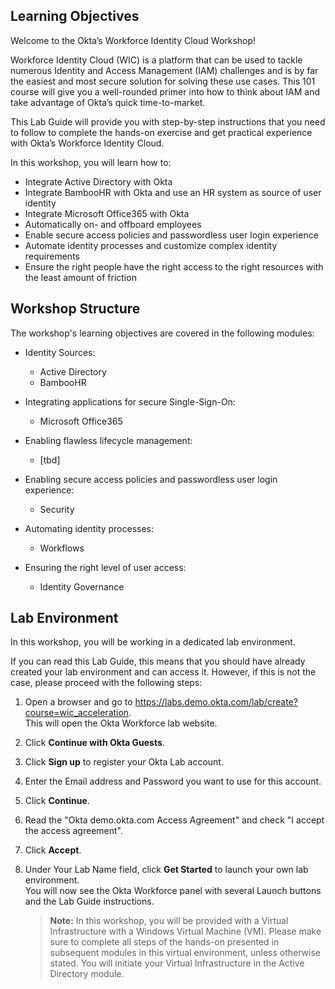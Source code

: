 ## Learning Objectives  

Welcome to the Okta’s Workforce Identity Cloud Workshop!

Workforce Identity Cloud (WIC) is a platform that can be used to tackle numerous Identity and Access Management (IAM) challenges and is by far the easiest and most secure solution for solving these use cases. This 101 course will give you a well-rounded primer into how to think about IAM and take advantage of Okta’s quick time-to-market.

This Lab Guide will provide you with step-by-step instructions that you need to follow to complete the hands-on exercise and get practical experience with Okta’s Workforce Identity Cloud. 

In this workshop, you will learn how to:

- Integrate Active Directory with Okta
- Integrate BambooHR with Okta and use an HR system as source of user identity
- Integrate Microsoft Office365 with Okta
- Automatically on- and offboard employees  
- Enable secure access policies and passwordless user login experience
- Automate identity processes and customize complex identity requirements
- Ensure the right people have the right access to the right resources with the least amount of friction

## Workshop Structure

The workshop's learning objectives are covered in the following modules:  

- Identity Sources:
    - Active Directory
    - BambooHR

- Integrating applications for secure Single-Sign-On:
    - Microsoft Office365

- Enabling flawless lifecycle management:
    - [tbd]

- Enabling secure access policies and passwordless user login experience:
    - Security

- Automating identity processes:
    - Workflows

- Ensuring the right level of user access:
    - Identity Governance  


## Lab Environment

In this workshop, you will be working in a dedicated lab environment.

If you can read this Lab Guide, this means that you should have already created your lab environment and can access it. However, if this is not the case, please proceed with the following steps:

1. Open a browser and go to <https://labs.demo.okta.com/lab/create?course=wic_acceleration>.  
This will open the Okta Workforce lab website. 

2. Click **Continue with Okta Guests**.

3.  Click **Sign up** to register your Okta Lab account.

4. Enter the Email address and Password you want to use for this account.

5. Click **Continue**.

6. Read the "Okta demo.okta.com Access Agreement" and check "I accept the access agreement".

7. Click **Accept**.



2. Under Your Lab Name field, click **Get Started** to launch your own lab environment.  
You will now see the Okta Workforce panel with several Launch buttons and the Lab Guide instructions.



   > **Note:** In this workshop, you will be provided with a Virtual Infrastructure with a Windows Virtual Machine (VM). Please make sure to complete all steps of the hands-on presented in subsequent modules in this virtual environment, unless otherwise stated. You will initiate your Virtual Infrastructure in the Active Directory module.
   >    
